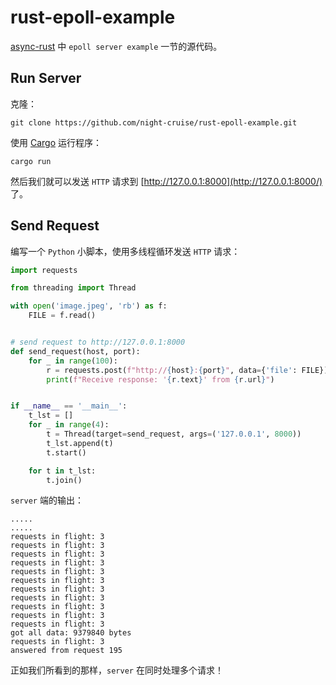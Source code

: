 # rust-epoll-example

 [async-rust](https://github.com/night-cruise/async-rust) 中 `epoll server example` 一节的源代码。



## Run Server

克隆：

```
git clone https://github.com/night-cruise/rust-epoll-example.git
```

使用 [Cargo](https://doc.rust-lang.org/cargo/) 运行程序：

```
cargo run
```

然后我们就可以发送 `HTTP` 请求到 [http://127.0.0.1:8000](http://127.0.0.1:8000/) 了。



## Send Request

编写一个 `Python` 小脚本，使用多线程循环发送 `HTTP` 请求：

```python
import requests

from threading import Thread

with open('image.jpeg', 'rb') as f:
    FILE = f.read()


# send request to http://127.0.0.1:8000
def send_request(host, port):
    for _ in range(100):
        r = requests.post(f"http://{host}:{port}", data={'file': FILE})
        print(f"Receive response: '{r.text}' from {r.url}")


if __name__ == '__main__':
    t_lst = []
    for _ in range(4):
        t = Thread(target=send_request, args=('127.0.0.1', 8000))
        t_lst.append(t)
        t.start()

    for t in t_lst:
        t.join()

```

`server` 端的输出：

```
.....
.....
requests in flight: 3
requests in flight: 3
requests in flight: 3
requests in flight: 3
requests in flight: 3
requests in flight: 3
requests in flight: 3
requests in flight: 3
requests in flight: 3
requests in flight: 3
requests in flight: 3
got all data: 9379840 bytes
requests in flight: 3
answered from request 195
```

正如我们所看到的那样，`server` 在同时处理多个请求！
